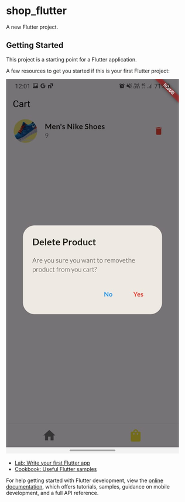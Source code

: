 # shop_flutter

A new Flutter project.

## Getting Started

This project is a starting point for a Flutter application.

A few resources to get you started if this is your first Flutter project:



![Alt text](https://github.com/swapnilkag14/shop_ui/blob/main/shop_flutter_image.jpg)


- [Lab: Write your first Flutter app](https://docs.flutter.dev/get-started/codelab)
- [Cookbook: Useful Flutter samples](https://docs.flutter.dev/cookbook)

For help getting started with Flutter development, view the
[online documentation](https://docs.flutter.dev/), which offers tutorials,
samples, guidance on mobile development, and a full API reference.
